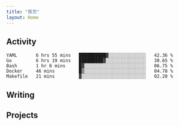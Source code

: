 ```yaml
---
title: "首页"
layout: Home
---
```


## Activity
<!--START_SECTION:waka-->
```text
YAML       6 hrs 55 mins   ██████████▓░░░░░░░░░░░░░░   42.36 % 
Go         6 hrs 19 mins   █████████▓░░░░░░░░░░░░░░░   38.65 % 
Bash       1 hr 6 mins     █▓░░░░░░░░░░░░░░░░░░░░░░░   06.75 % 
Docker     46 mins         █▒░░░░░░░░░░░░░░░░░░░░░░░   04.78 % 
Makefile   21 mins         ▓░░░░░░░░░░░░░░░░░░░░░░░░   02.20 % 
```
<!--END_SECTION:waka-->

## Writing
<PindedPosts />

## Projects
<Projects />
